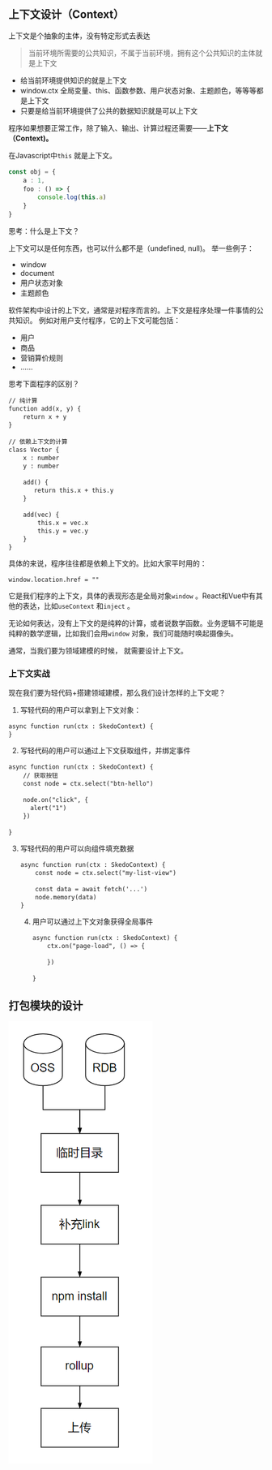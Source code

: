 ## 上下文设计（Context）

上下文是个抽象的主体，没有特定形式去表达

> 当前环境所需要的公共知识，不属于当前环境，拥有这个公共知识的主体就是上下文

* 给当前环境提供知识的就是上下文
* window.ctx 全局变量、this、函数参数、用户状态对象、主题颜色，等等等都是上下文
* 只要是给当前环境提供了公共的数据知识就是可以上下文


程序如果想要正常工作，除了输入、输出、计算过程还需要——**上下文（Context)。**

在Javascript中`this` 就是上下文。

```ts
const obj = {
    a : 1,
    foo : () => {
        console.log(this.a)
    }
}


```

思考：什么是上下文？

上下文可以是任何东西，也可以什么都不是（undefined, null)。 举一些例子：

- window
- document
- 用户状态对象
- 主题颜色


软件架构中设计的上下文，通常是对程序而言的。上下文是程序处理一件事情的公共知识。 例如对用户支付程序，它的上下文可能包括：

- 用户
- 商品
- 营销算价规则
- ……

思考下面程序的区别？

```tsx
// 纯计算
function add(x, y) {
    return x + y
}

// 依赖上下文的计算
class Vector {
    x : number
    y : number
    
    add() {       
       return this.x + this.y 
    }
    
    add(vec) {
        this.x = vec.x
        this.y = vec.y
    }
}
```

具体的来说，程序往往都是依赖上下文的。比如大家平时用的：

```tsx
window.location.href = ""
```

它是我们程序的上下文，具体的表现形态是全局对象`window` 。React和Vue中有其他的表达，比如`useContext` 和`inject` 。

无论如何表达，没有上下文的是纯粹的计算，或者说数学函数。业务逻辑不可能是纯粹的数学逻辑，比如我们会用`window` 对象，我们可能随时唤起摄像头。

通常，当我们要为领域建模的时候， 就需要设计上下文。

### 上下文实战



现在我们要为轻代码+搭建领域建模，那么我们设计怎样的上下文呢？

1. 写轻代码的用户可以拿到上下文对象：

```tsx
async function run(ctx : SkedoContext) {    
}
```



2. 写轻代码的用户可以通过上下文获取组件，并绑定事件

```tsx
async function run(ctx : SkedoContext) {  
    // 获取按钮
    const node = ctx.select("btn-hello")
    
    node.on("click", {
      alert("1")  
    })
        
}
```



3. 写轻代码的用户可以向组件填充数据

   ```tsx
   async function run(ctx : SkedoContext) {
       const node = ctx.select("my-list-view")
       
       const data = await fetch('...')
       node.memory(data)
   }
   ```

   4. 用户可以通过上下文对象获得全局事件

      ```tsx
      async function run(ctx : SkedoContext) {
          ctx.on("page-load", () => {
              
          }) 
         
      }
      ```

      

## 打包模块的设计

![image-20210827194843235](assets/image-20210827194843235.png)
